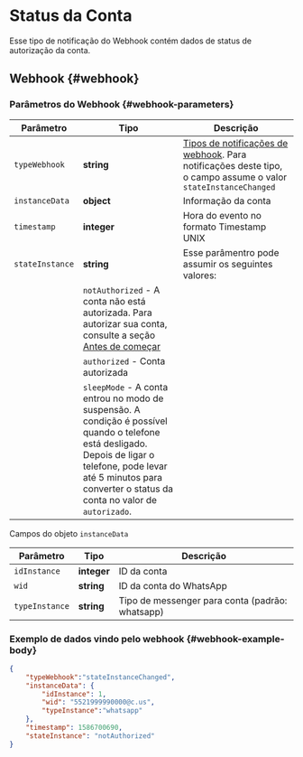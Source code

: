 # Status da Conta

Esse tipo de notificação do Webhook contém dados de status de autorização da conta.

## Webhook {#webhook}

### Parâmetros do Webhook {#webhook-parameters}

Parâmetro | Tipo | Descrição
----- | ----- | -----
`typeWebhook` | **string** |[Tipos de notificações de webhook](type-webhook.md). Para notificações deste tipo, o campo assume o valor `stateInstanceChanged`
`instanceData` | **object** | Informação da conta
`timestamp` | **integer** | Hora do evento no formato Timestamp UNIX
`stateInstance` | **string** | Esse parâmentro pode assumir os seguintes valores:
| | `notAuthorized` - A conta não está autorizada. Para autorizar sua conta, consulte a seção [Antes de começar](../../../before-start.md#qr)
| | `authorized` - Conta autorizada
| | `sleepMode` - A conta entrou no modo de suspensão. A condição é possível quando o telefone está desligado. Depois de ligar o telefone, pode levar até 5 minutos para converter o status da conta no valor de `autorizado`.

Campos do objeto `instanceData`

Parâmetro | Tipo | Descrição
----- | ----- | -----
`idInstance` | **integer** | ID da conta
`wid` | **string** | ID da conta do WhatsApp
`typeInstance` | **string** | Tipo de messenger para conta (padrão: whatsapp)

### Exemplo de dados vindo pelo webhook {#webhook-example-body}

```json
{
    "typeWebhook":"stateInstanceChanged",
    "instanceData": {
        "idInstance": 1,
        "wid": "5521999990000@c.us",
        "typeInstance":"whatsapp"
    },
    "timestamp": 1586700690,
    "stateInstance": "notAuthorized"
}
```
